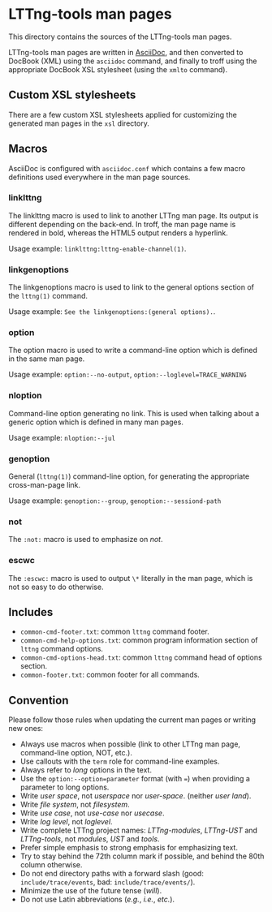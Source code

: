 LTTng-tools man pages
=====================

This directory contains the sources of the LTTng-tools man pages.

LTTng-tools man pages are written in
[AsciiDoc](http://www.methods.co.nz/asciidoc/), and then converted to
DocBook (XML) using the `asciidoc` command, and finally to troff using
the appropriate DocBook XSL stylesheet (using the `xmlto` command).


Custom XSL stylesheets
----------------------

There are a few custom XSL stylesheets applied for customizing the
generated man pages in the `xsl` directory.


Macros
------

AsciiDoc is configured with `asciidoc.conf` which contains a few
macro definitions used everywhere in the man page sources.


### linklttng

The linklttng macro is used to link to another LTTng man page. Its
output is different depending on the back-end. In troff, the man page
name is rendered in bold, whereas the HTML5 output renders a hyperlink.

Usage example: `linklttng:lttng-enable-channel(1)`.


### linkgenoptions

The linkgenoptions macro is used to link to the general options
section of the `lttng(1)` command.

Usage example: `See the linkgenoptions:(general options).`.


### option

The option macro is used to write a command-line option which is
defined in the same man page.

Usage example: `option:--no-output`, `option:--loglevel=TRACE_WARNING`


### nloption

Command-line option generating no link. This is used when talking
about a generic option which is defined in many man pages.

Usage example: `nloption:--jul`


### genoption

General (`lttng(1)`) command-line option, for generating the appropriate
cross-man-page link.

Usage example: `genoption:--group`, `genoption:--sessiond-path`


### not

The `:not:` macro is used to emphasize on _not_.


### escwc

The `:escwc:` macro is used to output `\*` literally in the man page,
which is not so easy to do otherwise.


Includes
--------

  * `common-cmd-footer.txt`: common `lttng` command footer.
  * `common-cmd-help-options.txt`: common program information section
    of `lttng` command options.
  * `common-cmd-options-head.txt`: common `lttng` command head of
    options section.
  * `common-footer.txt`: common footer for all commands.


Convention
----------

Please follow those rules when updating the current man pages or
writing new ones:

  * Always use macros when possible (link to other LTTng man page,
    command-line option, NOT, etc.).
  * Use callouts with the `term` role for command-line examples.
  * Always refer to _long_ options in the text.
  * Use the `option:--option=parameter` format (with `=`) when providing
    a parameter to long options.
  * Write _user space_, not _userspace_ nor _user-space_.
    (neither _user land_).
  * Write _file system_, not _filesystem_.
  * Write _use case_, not _use-case_ nor _usecase_.
  * Write _log level_, not _loglevel_.
  * Write complete LTTng project names: _LTTng-modules_, _LTTng-UST_ and
    _LTTng-tools_, not _modules_, _UST_ and _tools_.
  * Prefer simple emphasis to strong emphasis for emphasizing text.
  * Try to stay behind the 72th column mark if possible, and behind
    the 80th column otherwise.
  * Do not end directory paths with a forward slash
    (good: `include/trace/events`, bad: `include/trace/events/`).
  * Minimize the use of the future tense (_will_).
  * Do not use Latin abbreviations (_e.g._, _i.e._, _etc._).
